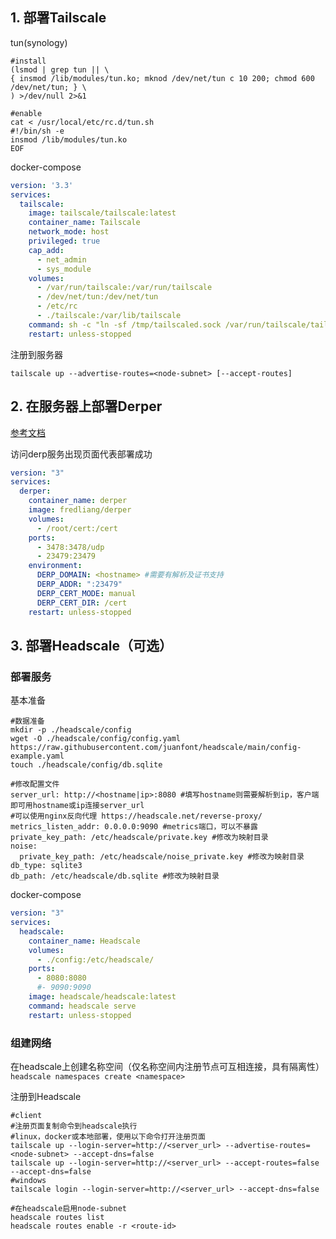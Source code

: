 ## 1. 部署Tailscale

tun(synology)

```shell
#install
(lsmod | grep tun || \
{ insmod /lib/modules/tun.ko; mknod /dev/net/tun c 10 200; chmod 600 /dev/net/tun; } \
) >/dev/null 2>&1

#enable
cat < /usr/local/etc/rc.d/tun.sh
#!/bin/sh -e
insmod /lib/modules/tun.ko
EOF
```

docker-compose

```yaml
version: '3.3'
services:
  tailscale:
    image: tailscale/tailscale:latest
    container_name: Tailscale
    network_mode: host
    privileged: true
    cap_add:
      - net_admin
      - sys_module
    volumes:
      - /var/run/tailscale:/var/run/tailscale
      - /dev/net/tun:/dev/net/tun
      - /etc/rc
      - ./tailscale:/var/lib/tailscale
    command: sh -c "ln -sf /tmp/tailscaled.sock /var/run/tailscale/tailscaled.sock && tailscaled"
    restart: unless-stopped
```

注册到服务器

```shell
tailscale up --advertise-routes=<node-subnet> [--accept-routes]
```

## 2. 在服务器上部署Derper

[参考文档](https://tailscale.com/kb/1118/custom-derp-servers/)  

访问derp服务出现页面代表部署成功
```yaml
version: "3"
services:
  derper:
    container_name: derper
    image: fredliang/derper
    volumes:
      - /root/cert:/cert
    ports:
      - 3478:3478/udp
      - 23479:23479
    environment:
      DERP_DOMAIN: <hostname> #需要有解析及证书支持
      DERP_ADDR: ":23479"
      DERP_CERT_MODE: manual
      DERP_CERT_DIR: /cert
    restart: unless-stopped
```

## 3. 部署Headscale（可选）

### 部署服务

基本准备

```shell
#数据准备
mkdir -p ./headscale/config
wget -O ./headscale/config/config.yaml https://raw.githubusercontent.com/juanfont/headscale/main/config-example.yaml
touch ./headscale/config/db.sqlite

#修改配置文件
server_url: http://<hostname|ip>:8080 #填写hostname则需要解析到ip，客户端即可用hostname或ip连接server_url
#可以使用nginx反向代理 https://headscale.net/reverse-proxy/
metrics_listen_addr: 0.0.0.0:9090 #metrics端口，可以不暴露
private_key_path: /etc/headscale/private.key #修改为映射目录
noise:
  private_key_path: /etc/headscale/noise_private.key #修改为映射目录
db_type: sqlite3
db_path: /etc/headscale/db.sqlite #修改为映射目录
```

docker-compose

```yaml
version: "3"
services:
  headscale:
    container_name: Headscale
    volumes:
      - ./config:/etc/headscale/
    ports:
      - 8080:8080
      #- 9090:9090
    image: headscale/headscale:latest
    command: headscale serve
    restart: unless-stopped
```

### 组建网络

在headscale上创建名称空间（仅名称空间内注册节点可互相连接，具有隔离性）  
`headscale namespaces create <namespace>`

注册到Headscale
```shell
#client
#注册页面复制命令到headscale执行
#linux，docker或本地部署，使用以下命令打开注册页面
tailscale up --login-server=http://<server_url> --advertise-routes=<node-subnet> --accept-dns=false
tailscale up --login-server=http://<server_url> --accept-routes=false --accept-dns=false
#windows
tailscale login --login-server=http://<server_url> --accept-dns=false

#在headscale启用node-subnet
headscale routes list
headscale routes enable -r <route-id>
```
